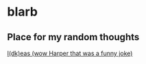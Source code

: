 # blarb
Place for my random thoughts
---
[I(dk)eas (wow Harper that was a funny joke)](/nefarious-plans/idk.md)
